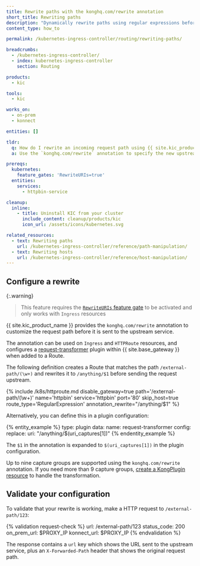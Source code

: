 ```yaml
---
title: Rewrite paths with the konghq.com/rewrite annotation
short_title: Rewriting paths
description: "Dynamically rewrite paths using regular expressions before sending requests upstream"
content_type: how_to

permalink: /kubernetes-ingress-controller/routing/rewriting-paths/

breadcrumbs:
  - /kubernetes-ingress-controller/
  - index: kubernetes-ingress-controller
    section: Routing

products:
  - kic

tools:
  - kic

works_on:
  - on-prem
  - konnect

entities: []

tldr:
  q: How do I rewrite an incoming request path using {{ site.kic_product_name }}?
  a: Use the `konghq.com/rewrite` annotation to specify the new upstream path e.g. `konghq.com/rewrite=/users/$1`

prereqs:
  kubernetes:
    feature_gates: 'RewriteURIs=true'
  entities:
    services:
      - httpbin-service

cleanup:
  inline:
    - title: Uninstall KIC from your cluster
      include_content: cleanup/products/kic
      icon_url: /assets/icons/kubernetes.svg

related_resources:
  - text: Rewriting paths
    url: /kubernetes-ingress-controller/reference/path-manipulation/
  - text: Rewriting hosts
    url: /kubernetes-ingress-controller/reference/host-manipulation/
---
```


## Configure a rewrite

{:.warning}
> This feature requires the [`RewriteURIs` feature gate](/kubernetes-ingress-controller/reference/feature-gates/) to be activated and only works with `Ingress` resources

{{ site.kic_product_name }} provides the `konghq.com/rewrite` annotation to customize the request path before it is sent to the upstream service.

The annotation can be used on `Ingress` and `HTTPRoute` resources, and configures a [request-transformer](/plugins/request-transformer/) plugin within {{ site.base_gateway }} when added to a Route.

The following definition creates a Route that matches the path `/external-path/(\w+)` and rewrites it to `/anything/$1` before sending the request upstream. 

{% include /k8s/httproute.md disable_gateway=true path='/external-path/(\w+)' name='httpbin' service='httpbin' port='80' skip_host=true route_type='RegularExpression' annotation_rewrite="/anything/$1" %}

Alternatively, you can define this in a plugin configuration:

{% entity_example %}
type: plugin
data:
  name: request-transformer
  config:
    replace:
      uri: "/anything/$(uri_captures[1])"
{% endentity_example %}

The `$1` in the annotation is expanded to `$(uri_captures[1])` in the plugin configuration.

Up to nine capture groups are supported using the `konghq.com/rewrite` annotation. If you need more than 9 capture groups, [create a KongPlugin resource](/hub/kong-inc/request-transformer/how-to/basic-example/?tab=kubernetes) to handle the transformation.

## Validate your configuration

To validate that your rewrite is working, make a HTTP request to `/external-path/123`:

{% validation request-check %}
url: /external-path/123
status_code: 200
on_prem_url: $PROXY_IP
konnect_url: $PROXY_IP
{% endvalidation %}

The response contains a `url` key which shows the URL sent to the upstream service, plus an `X-Forwarded-Path` header that shows the original request path.